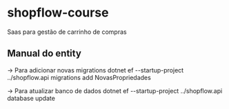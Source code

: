 # shopflow-course
Saas para gestão de carrinho de compras


## Manual do entity

-> Para adicionar novas migrations
    dotnet ef --startup-project ../shopflow.api migrations add NovasPropriedades

-> Para atualizar banco de dados
    dotnet ef --startup-project ../shopflow.api database update
